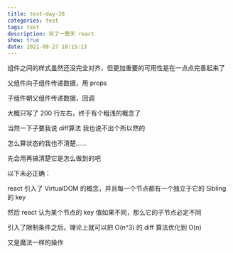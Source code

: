 ```yaml
---
title: test-day-38
categories: test
tags: test
description: 玩了一整天 react
show: true
date: 2021-09-27 18:15:13
---
```


组件之间的样式虽然还没完全对齐，但更加重要的可用性是在一点点完善起来了

父组件向子组件传递数据，用 props

子组件朝父组件传递数据，回调

大概只写了 200 行左右，终于有个粗浅的概念了

当然一下子要我说 diff算法 我也说不出个所以然的

怎么算状态的我也不清楚……

先会用再搞清楚它是怎么做到的吧

以下未必正确：

react 引入了 VirtualDOM 的概念，并且每一个节点都有一个独立于它的 Sibling 的 key

然后 react 认为某个节点的 key 值如果不同，那么它的子节点必定不同

引入了限制条件之后，理论上就可以把 O(n^3) 的 diff 算法优化到 O(n)

又是魔法一样的操作
